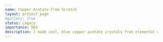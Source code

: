 ```yaml
---
name: Copper Acetate From Scratch
layout: project_page
#gallery: true
status: Legacy
importance: bbd
description: I made cool, blue copper acetate crystals from elemental copper and household materials.
---
```

